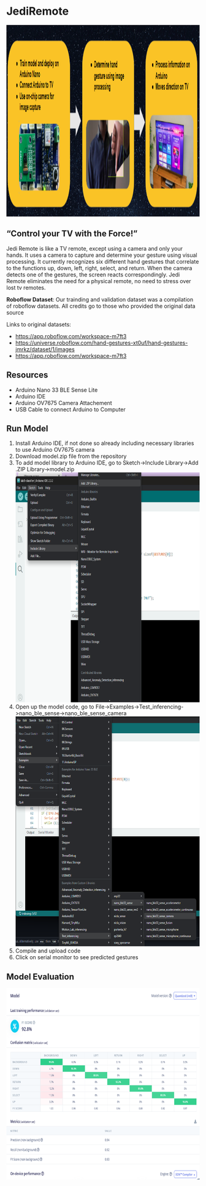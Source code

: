 # JediRemote
 <img src="https://github.com/vxw8/JediRemote/blob/main/Screenshot%202024-05-29%20230445.png" width="1000" height="500">

## “Control your TV with the Force!”
Jedi Remote is like a TV remote, except using a camera and only your hands. It uses a camera to capture and determine your gesture using visual processing. It currently recognizes six different hand gestures that correlate to the functions up, down, left, right, select, and return. When the camera detects one of the gestures, the screen reacts correspondingly. Jedi Remote eliminates the need for a physical remote, no need to stress over lost tv remotes.

__Roboflow Dataset__: Our trainding and validation dataset was a compilation of roboflow datasets. All credits go to those who provided the original data source

Links to original datasets:
* https://app.roboflow.com/workspace-m7ft3
* https://universe.roboflow.com/hand-gestures-xt0uf/hand-gestures-jmrkz/dataset/1/images
* https://app.roboflow.com/workspace-m7ft3 

## Resources
* Arduino Nano 33 BLE Sense Lite
* Arduino IDE
* Arduino OV7675 Camera Attachement
* USB Cable to connect Arduino to Computer

## Run Model
1) Install Arduino IDE, if not done so already including necessary libraries to use Arduino OV7675 camera
2) Download model.zip file from the repository
3) To add model library to Arduino IDE, go to Sketch->Include Library->Add .ZIP Library->model.zip
    <img src="https://github.com/vxw8/JediRemote/blob/main/Screenshot%202024-05-30%20140922.png" width="600" height="600">
5) Open up the model code, go to File->Examples->Test_inferencing->nano_ble_sense->nano_ble_sense_camera
   <img src="https://github.com/vxw8/JediRemote/blob/main/Screenshot%202024-05-29%20223350.png" width="600" height="600">
6) Compile and upload code
7) Click on serial monitor to see predicted gestures

## Model Evaluation
<img src="https://github.com/vxw8/JediRemote/blob/main/image.png" width="700" height="500">
